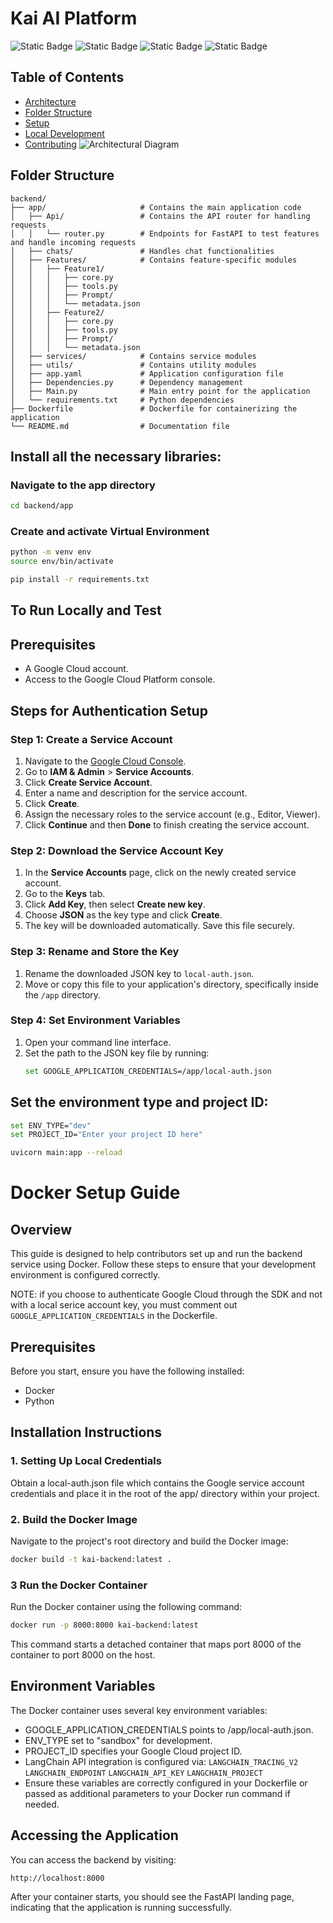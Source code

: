 # Kai AI Platform
![Static Badge](https://img.shields.io/badge/v3.10.12-blue?logo=python&logoColor=yellow&labelColor=gray)
![Static Badge](https://img.shields.io/badge/Gemini%201.0-blue?logo=googlegemini&logoColor=blue&labelColor=gray)
![Static Badge](https://img.shields.io/badge/Vertex%20AI-blue?logo=googlecloud&logoColor=white&labelColor=gray)
![Static Badge](https://img.shields.io/badge/FastAPI-blue?logo=fastapi&logoColor=white&labelColor=gray)


## Table of Contents

- [Architecture](#Architecture)
- [Folder Structure](#folder-structure)
- [Setup](#Setup)
- [Local Development](#local-development)
- [Contributing](#Contributing)
![Architectural Diagram](diagram.png)

## Folder Structure
```plaintext
backend/
├── app/                     # Contains the main application code
│   ├── Api/                 # Contains the API router for handling requests
│   │   └── router.py        # Endpoints for FastAPI to test features and handle incoming requests
│   ├── chats/               # Handles chat functionalities
│   ├── Features/            # Contains feature-specific modules
│   │   ├── Feature1/
│   │   │   ├── core.py
│   │   │   ├── tools.py
│   │   │   ├── Prompt/
│   │   │   └── metadata.json
│   │   ├── Feature2/
│   │   │   ├── core.py
│   │   │   ├── tools.py
│   │   │   ├── Prompt/
│   │   │   └── metadata.json
│   ├── services/            # Contains service modules
│   ├── utils/               # Contains utility modules
│   ├── app.yaml             # Application configuration file
│   ├── Dependencies.py      # Dependency management
│   ├── Main.py              # Main entry point for the application
│   └── requirements.txt     # Python dependencies
├── Dockerfile               # Dockerfile for containerizing the application
└── README.md                # Documentation file
```
## Install all the necessary libraries:

### Navigate to the app directory
```bash
cd backend/app
```

### Create and activate Virtual Environment
```bash
python -m venv env
source env/bin/activate
```

```bash
pip install -r requirements.txt
```
## To Run Locally and Test 

## Prerequisites

- A Google Cloud account.
- Access to the Google Cloud Platform console.

## Steps for Authentication Setup

### Step 1: Create a Service Account

1. Navigate to the [Google Cloud Console](https://console.cloud.google.com/).
2. Go to **IAM & Admin** > **Service Accounts**.
3. Click **Create Service Account**.
4. Enter a name and description for the service account.
5. Click **Create**.
6. Assign the necessary roles to the service account (e.g., Editor, Viewer).
7. Click **Continue** and then **Done** to finish creating the service account.

### Step 2: Download the Service Account Key

1. In the **Service Accounts** page, click on the newly created service account.
2. Go to the **Keys** tab.
3. Click **Add Key**, then select **Create new key**.
4. Choose **JSON** as the key type and click **Create**.
5. The key will be downloaded automatically. Save this file securely.

### Step 3: Rename and Store the Key

1. Rename the downloaded JSON key to `local-auth.json`.
2. Move or copy this file to your application's directory, specifically inside the `/app` directory.

### Step 4: Set Environment Variables

1. Open your command line interface.
2. Set the path to the JSON key file by running:
   ```bash
   set GOOGLE_APPLICATION_CREDENTIALS=/app/local-auth.json
   ```
## Set the environment type and project ID:


```bash
set ENV_TYPE="dev"
set PROJECT_ID="Enter your project ID here"
```

```bash
uvicorn main:app --reload
```



# Docker Setup Guide

## Overview

This guide is designed to help contributors set up and run the backend service using Docker. Follow these steps to ensure that your development environment is configured correctly.

NOTE: if you choose to authenticate Google Cloud through the SDK and not with a local serice account key, you must comment out `GOOGLE_APPLICATION_CREDENTIALS` in the Dockerfile.

## Prerequisites

Before you start, ensure you have the following installed:
- Docker
- Python


## Installation Instructions

### 1. Setting Up Local Credentials
Obtain a local-auth.json file which contains the Google service account credentials and place it in the root of the app/ directory within your project.

### 2. Build the Docker Image
Navigate to the project's root directory and build the Docker image:
``` Bash
docker build -t kai-backend:latest .
```
### 3 Run the Docker Container

Run the Docker container using the following command:
``` bash
docker run -p 8000:8000 kai-backend:latest
```
This command starts a detached container that maps port 8000 of the container to port 8000 on the host.

## Environment Variables
The Docker container uses several key environment variables:

-  GOOGLE_APPLICATION_CREDENTIALS points to /app/local-auth.json.
-  ENV_TYPE set to "sandbox" for development.
- PROJECT_ID specifies your Google Cloud project ID.
- LangChain API integration is configured via:
`LANGCHAIN_TRACING_V2`
`LANGCHAIN_ENDPOINT`
`LANGCHAIN_API_KEY`
`LANGCHAIN_PROJECT`
- Ensure these variables are correctly configured in your Dockerfile or passed as additional parameters to your Docker run command if needed.
## Accessing the Application
You can access the backend by visiting:
```Bash
http://localhost:8000
```

After your container starts, you should see the FastAPI landing page, indicating that the application is running successfully.